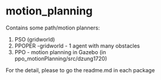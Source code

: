 # motion_planning
Contains some path/motion planners:
1. PSO (gridworld)
2. PPOPER -gridworld - 1 agent with many obstacles
3. PPO - motion planning in Gazebo (in ppo_motionPlanning/src/dzung1720)

For the detail, please to go the readme.md in each package
